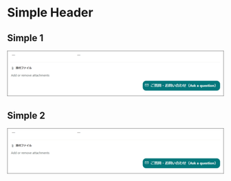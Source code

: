 # Simple Header

## Simple 1

![screenshot of the sample](./Image/screenshot_inquiry1.png)

## Simple 2

![screenshot of the sample](./Image/screenshot_inquiry2.png)